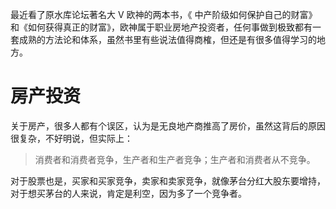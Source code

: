 最近看了原水库论坛著名大 V 欧神的两本书，《
中产阶级如何保护自己的财富》和《如何获得真正的财富》，欧神属于职业房地产投资者，任何事做到极致都有一套成熟的方法论和体系，虽然书里有些说法值得商榷，但还是有很多值得学习的地方。

# 房产投资
关于房产，很多人都有个误区，认为是无良地产商推高了房价，虽然这背后的原因很复杂，不好明说，但实际上：

> 消费者和消费者竞争，生产者和生产者竞争；生产者和消费者从不竞争。

对于股票也是，买家和买家竞争，卖家和卖家竞争，就像茅台分红大股东要增持，对于想买茅台的人来说，肯定是利空，因为多了一个竞争者。
